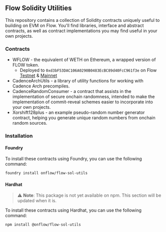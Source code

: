 ## Flow Solidity Utilities

This repository contains a collection of Solidity contracts uniquely useful to building on EVM on Flow. You'll find
libraries, interface and abstract contracts, as well as contract implementations you may find useful in your own
projects.

### Contracts

* WFLOW - the equivalent of WETH on Ethereum, a wrapped version of FLOW token.
  * Deployed to `0xd3bF53DAC106A0290B0483EcBC89d40FcC961f3e` on Flow [Testnet](https://evm-testnet.flowscan.io/token/0xd3bF53DAC106A0290B0483EcBC89d40FcC961f3e?tab=contract) & [Mainnet](https://evm.flowscan.io/token/0xd3bF53DAC106A0290B0483EcBC89d40FcC961f3e?tab=contract)
* CadenceArchUtils - a library of utility functions for working with Cadence Arch precompiles.
* CadenceRandomConsumer - a contract that assists in the implementation of secure onchain randomness, intended to make
  the implementation of commit-reveal schemes easier to incorporate into your own projects.
* Xorshift128plus - an example pseudo-random number generator contract, helping you generate unique random numbers from
  onchain random sources.

### Installation

#### Foundry

To install these contracts using Foundry, you can use the following command:

```sh
foundry install onflow/flow-sol-utils
```

#### Hardhat

> :warning: **Note**: This package is not yet available on npm. This section will be updated when it is.

To install these contracts using Hardhat, you can use the following command:

```sh
npm install @onflow/flow-sol-utils
```